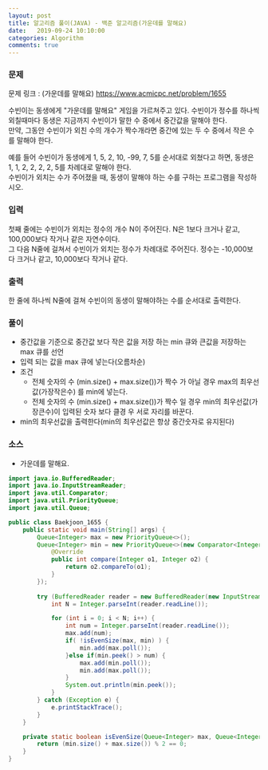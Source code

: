 ```yaml
---
layout: post
title: 알고리즘 풀이(JAVA) - 백준 알고리즘(가운데를 말해요)
date:   2019-09-24 10:10:00
categories: Algorithm
comments: true 
---
```


### 문제
문제 링크 : (가운데를 말해요) <https://www.acmicpc.net/problem/1655>

수빈이는 동생에게 "가운데를 말해요" 게임을 가르쳐주고 있다. 수빈이가 정수를 하나씩 외칠때마다 동생은 지금까지 수빈이가 말한 수 중에서 중간값을 말해야 한다.  
만약, 그동안 수빈이가 외친 수의 개수가 짝수개라면 중간에 있는 두 수 중에서 작은 수를 말해야 한다.

예를 들어 수빈이가 동생에게 1, 5, 2, 10, -99, 7, 5를 순서대로 외쳤다고 하면, 동생은 1, 1, 2, 2, 2, 2, 5를 차례대로 말해야 한다.  
수빈이가 외치는 수가 주어졌을 때, 동생이 말해야 하는 수를 구하는 프로그램을 작성하시오.

### 입력
첫째 줄에는 수빈이가 외치는 정수의 개수 N이 주어진다. N은 1보다 크거나 같고, 100,000보다 작거나 같은 자연수이다.  
그 다음 N줄에 걸쳐서 수빈이가 외치는 정수가 차례대로 주어진다. 정수는 -10,000보다 크거나 같고, 10,000보다 작거나 같다.

### 출력
한 줄에 하나씩 N줄에 걸쳐 수빈이의 동생이 말해야하는 수를 순서대로 출력한다.

### 풀이
- 중간값을 기준으로 중간값 보다 작은 값을 저장 하는 min 큐와 큰값을 저장하는 max 큐를 선언
- 입력 되는 값을 max 큐에 넣는다(오름차순)
- 조건
    - 전체 숫자의 수 (min.size() + max.size())가 짝수 가 아닐 경우 max의 최우선값(가장작은수) 를 min에 넣는다.
    - 전체 숫자의 수 (min.size() + max.size())가 짝수 일 경우 min의 최우선값(가장큰수)이 입력된 숫자 보다 클경 우 서로 자리를 바꾼다.
- min의 최우선값을 출력한다(min의 최우선값은 항상 중간숫자로 유지된다)

### 소스

- 가운데를 말해요.

```java
import java.io.BufferedReader;
import java.io.InputStreamReader;
import java.util.Comparator;
import java.util.PriorityQueue;
import java.util.Queue;

public class Baekjoon_1655 {
	public static void main(String[] args) {
		Queue<Integer> max = new PriorityQueue<>();
		Queue<Integer> min = new PriorityQueue<>(new Comparator<Integer>() {
			@Override
			public int compare(Integer o1, Integer o2) {
				return o2.compareTo(o1);
			}
		});
		
		try (BufferedReader reader = new BufferedReader(new InputStreamReader(System.in));) {
			int N = Integer.parseInt(reader.readLine());

			for (int i = 0; i < N; i++) {
				int num = Integer.parseInt(reader.readLine());
				max.add(num);
				if( !isEvenSize(max, min) ) {
					min.add(max.poll());
				}else if(min.peek() > num) {
					max.add(min.poll());
					min.add(max.poll());
				}
				System.out.println(min.peek());
			}
		} catch (Exception e) {
			e.printStackTrace();
		}
	}

	private static boolean isEvenSize(Queue<Integer> max, Queue<Integer> min) {
		return (min.size() + max.size()) % 2 == 0;
	}
}
```